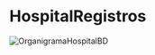 # HospitalRegistros
![OrganigramaHospitalBD](https://github.com/Arturo210716/HospitalRegistros/assets/156947518/19d28085-2e6b-401b-9cd0-3e9902bd35b0)
